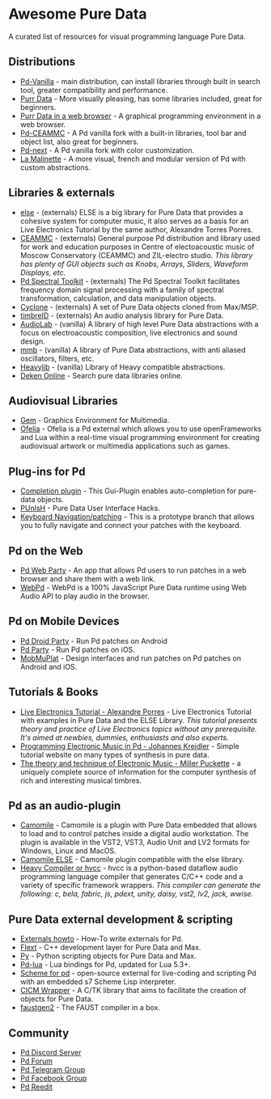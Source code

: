 # Awesome Pure Data
A curated list of resources for visual programming language Pure Data.

## Distributions
- [Pd-Vanilla](http://msp.ucsd.edu/software.html) - main distribution, can install libraries through built in search tool, greater compatibility and performance.
- [Purr Data](https://www.purrdata.net/) - More visually pleasing, has some libraries included, great for beginners.
- [Purr Data in a web browser](https://purrdata.glitch.me/) - A graphical programming environment in a web browser.
- [Pd-CEAMMC](https://github.com/uliss/pure-data/releases) - A Pd vanilla fork with a built-in libraries, tool bar and object list, also great for beginners.
- [Pd-next](https://github.com/sebshader/pdnext/releases/) - A Pd vanilla fork with color customization.
- [La Malinette](http://malinette.info/en/?) - A more visual, french and modular version of Pd with custom abstractions.

## Libraries & externals
- [else](https://github.com/porres/pd-else) - (externals) ELSE is a big library for Pure Data that provides a cohesive system for computer music, it also serves as a basis for an Live Electronics Tutorial by the same author, Alexandre Torres Porres.
- [CEAMMC](https://github.com/uliss/pure-data/releases) - (externals) General purpose Pd distribution and library used for work and education purposes in Centre of electoacoustic music of Moscow Conservatory (CEAMMC) and ZIL-electro studio. *This library has plenty of GUI objects such as Knobs, Arrays, Sliders, Waveform Displays, etc.*
- [Pd Spectral Toolkit](http://www.cooperbaker.com/home/code/pd%20spectral%20toolkit/) - (externals) The Pd Spectral Toolkit facilitates frequency domain signal processing with a family of spectral transformation, calculation, and data manipulation objects.
- [Cyclone](https://github.com/porres/pd-cyclone) - (externals) A set of Pure Data objects cloned from Max/MSP.
- [timbreID](https://github.com/wbrent/timbreID) - (externals)  An audio analysis library for Pure Data.
- [AudioLab](https://github.com/solipd/AudioLab) - (vanilla) A library of high level Pure Data abstractions with a focus on electroacoustic composition, live electronics and sound design.
- [mmb](https://github.com/dotmmb/mmb) - (vanilla) A library of Pure Data abstractions, with anti aliased oscillators, filters, etc.
- [Heavylib](https://github.com/enzienaudio/heavylib) - (vanilla) Library of Heavy compatible abstractions.
- [Deken Online](https://deken.puredata.info/) - Search pure data libraries online.

## Audiovisual Libraries
- [Gem](https://github.com/umlaeute/Gem) - Graphics Environment for Multimedia.
- [Ofelia](https://github.com/cuinjune/Ofelia) - Ofelia is a Pd external which allows you to use openFrameworks and Lua within a real-time visual programming environment for creating audiovisual artwork or multimedia applications such as games.

## Plug-ins for Pd
- [Completion plugin](https://github.com/HenriAugusto/completion-plugin) - This Gui-Plugin enables auto-completion for pure-data objects.
- [PUnIsH](https://git.iem.at/pd/punish) - Pure Data User Interface Hacks.
- [Keyboard Navigation/patching](https://github.com/pure-data/pure-data/pull/869) - This is a prototype branch that allows you to fully navigate and connect your patches with the keyboard.

## Pd on the Web
- [Pd Web Party](https://github.com/cuinjune/PdWebParty) - An app that allows Pd users to run patches in a web browser and share them with a web link.
- [WebPd](https://github.com/sebpiq/WebPd) - WebPd is a 100% JavaScript Pure Data runtime using Web Audio API to play audio in the browser.

## Pd on Mobile Devices
- [Pd Droid Party](https://droidparty.net/) - Run Pd patches on Android
- [Pd Party](http://danomatika.com/code/pdparty) - Run Pd patches on iOS.
- [MobMuPlat](https://danieliglesia.com/mobmuplat/) - Design interfaces and run patches on Pd patches on Android and iOS.

## Tutorials & Books
- [Live Electronics Tutorial - Alexandre Porres](https://github.com/porres/Live-Electronics-Tutorial) -  Live Electronics Tutorial with examples in Pure Data and the ELSE Library.
*This tutorial presents theory and practice of Live Electronics topics without any prerequisite. It's aimed at newbies, dummies, enthusiasts and also experts.*
- [Programming Electronic Music in Pd - Johannes Kreidler](http://pd-tutorial.com/) - Simple tutorial website on many types of synthesis in pure data.
- [The theory and technique of Electronic Music - Miller Puckette](http://msp.ucsd.edu/techniques.htm) - a uniquely complete source of information for the computer synthesis of rich and interesting musical timbres.

## Pd as an audio-plugin
- [Camomile](https://github.com/pierreguillot/Camomile/releases) - Camomile is a plugin with Pure Data embedded that allows to load and to control patches inside a digital audio workstation. The plugin is available in the VST2, VST3, Audio Unit and LV2 formats for Windows, Linux and MacOS.
- [Camomile ELSE](https://github.com/porres/Camomile-ELSE/releases) - Camomile plugin compatible with the else library.
- [Heavy Compiler or hvcc](https://github.com/Wasted-Audio/hvcc) - hvcc is a python-based dataflow audio programming language compiler that generates C/C++ code and a variety of specific framework wrappers.
*This compiler can generate the following: c, bela, fabric, js, pdext, unity, daisy, vst2, lv2, jack, wwise.*

## Pure Data external development & scripting
- [Externals howto](https://github.com/pure-data/externals-howto) -  How-To write externals for Pd.
- [Flext](https://github.com/grrrr/flext) - C++ development layer for Pure Data and Max.
- [Py](https://github.com/grrrr/py) - Python scripting objects for Pure Data and Max.
- [Pd-lua](https://github.com/agraef/pd-lua) - Lua bindings for Pd, updated for Lua 5.3+.
- [Scheme for pd](https://github.com/iainctduncan/scheme-for-pd) - open-source external for live-coding and scripting Pd with an embedded s7 Scheme Lisp interpreter.
- [CICM Wrapper](https://github.com/CICM/CicmWrapper) -  A C/TK library that aims to facilitate the creation of objects for Pure Data.
- [faustgen2](https://github.com/agraef/pd-faustgen) -  The FAUST compiler in a box.


## Community
- [Pd Discord Server](https://discord.gg/aNd8RrT)
- [Pd Forum](https://forum.pdpatchrepo.info/)
- [Pd Telegram Group](https://telegram.me/puredata)
- [Pd Facebook Group](https://www.facebook.com/groups/puredata)
- [Pd Reedit](https://www.reddit.com/r/puredata/)
